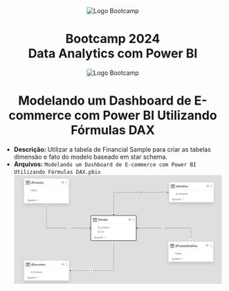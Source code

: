 <div align="center">
<img src="https://hermes.digitalinnovation.one/assets/diome/logo-full.svg" alt="Logo Bootcamp" width="80">
<h1>Bootcamp 2024 <br> Data Analytics com Power BI</h1>
<img src="https://hermes.dio.me/tracks/533ac6c6-f653-40e1-8050-da19cd540fa4.png" alt="Logo Bootcamp" width="220">
</div>

 <h1 align="center"> Modelando um Dashboard de E-commerce com Power BI Utilizando Fórmulas DAX </h1>

 - **Descrição:** Utilizar a tabela de Financial Sample para criar as tabelas dimensão e fato do modelo baseado em star schema.
 - **Arquivos:** `Modelando um Dashboard de E-commerce com Power BI Utilizando Fórmulas DAX.pbix`
   ![Captura de Tela](https://github.com/gabisoaress18/Modelando_um_Dashboard_de_E-commerce_com_Power_BI_Utilizando_F-rmulas_DAX/blob/e997722cc31e75954c360121e6a168f8c977d6af/star-schema.png)

